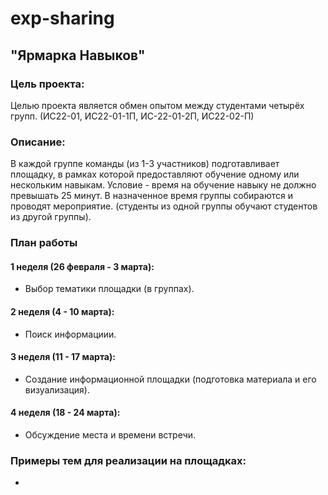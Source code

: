 # exp-sharing
## "Ярмарка Навыков"

### Цель проекта:
Целью проекта является обмен опытом между студентами четырёх групп. (ИС22-01, ИС22-01-1П, ИС-22-01-2П, ИС22-02-П)

### Описание:
В каждой группе команды (из 1-3 участников) подготавливает площадку, в рамках которой предоставляют обучение одному или нескольким навыкам.
Условие - время на обучение навыку не должно превышать 25 минут.
В назначенное время группы собираются и проводят мероприятие. (студенты из одной группы обучают студентов из другой группы).

### План работы
#### 1 неделя (26 февраля - 3 марта):
- Выбор тематики площадки (в группах).
#### 2 неделя (4 - 10 марта):
- Поиск информациии.
#### 3 неделя (11 - 17 марта):
- Создание информационной площадки (подготовка материала и его визуализация).
#### 4 неделя (18 - 24 марта):  
- Обсуждение места и времени встречи.

### Примеры тем для реализации на площадках:
- 
